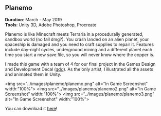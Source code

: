 ## Planemo

**Duration**: March - May 2019 <br>
**Tools**: Unity 3D, Adobe Photoshop, Procreate <br>

<p> Planemo is like Minecraft meets Terraria in a procedurally generated, sandbox world (no fall dmg?). You crash landed on an alien planet, your spaceship is damaged and you need to craft supplies to repair it. Features include day-night cycles, underground mining and a different planet each time you start a new save file, so you will never know where the copper is.

I made this game with a team of 4 for our final project in the Games Design and Development Decal ([gdd](https://gamedesign.berkeley.edu/)). As the only artist, I illustrated all the assets and animated them in Unity.

<img src="../images/planemo/planemo.png" alt="In Game Screenshot" width:"100%">
<img src="../images/planemo/planemo2.png" alt="In Game Screenshot" width:"100%">
<img src="../images/planemo/planemo3.png" alt="In Game Screenshot" width:"100%">


You can download it [here](planemogame.itch.io)!
